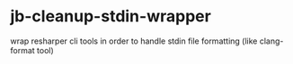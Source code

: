 # jb-cleanup-stdin-wrapper
wrap resharper cli tools in order to handle stdin file formatting (like clang-format tool)
